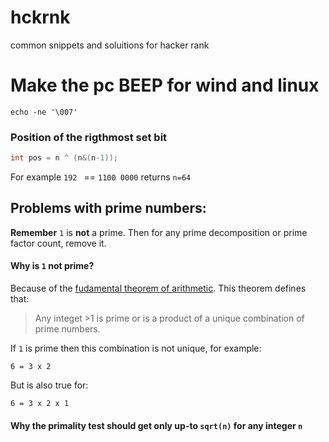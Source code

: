# hckrnk
common snippets and soluitions for hacker rank

# Make the pc BEEP for wind and linux
`echo -ne '\007'`




### Position of the rigthmost set bit
```c
int pos = n ^ (n&(n-1));
```
For example `192 ` == `1100 0000` returns `n=64`


## Problems with prime numbers:

**Remember** `1` is **not** a prime. Then for any prime decomposition or
prime factor count, remove it.

#### Why is `1` not prime?

Because of the [fudamental theorem of arithmetic](https://en.wikipedia.org/wiki/Fundamental_theorem_of_arithmetic).
This theorem defines that:
> Any integet >1 is prime or is a product of a unique combination of prime numbers.

If `1` is prime then this combination is not unique, for example:

`6 = 3 x 2`

But is also true for:

`6 = 3 x 2 x 1`

#### Why the primality test should get only up-to `sqrt(n)` for any integer `n`
